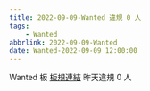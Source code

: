 ```yaml
---
title: 2022-09-09-Wanted 違規 0 人
tags:
    - Wanted
abbrlink: 2022-09-09-Wanted
date: Wanted-2022-09-09 12:00:00
---
```

Wanted 板 [板規連結](https://www.ptt.cc/bbs/Wanted/M.1608829773.A.D3B.html)
昨天違規 0 人
